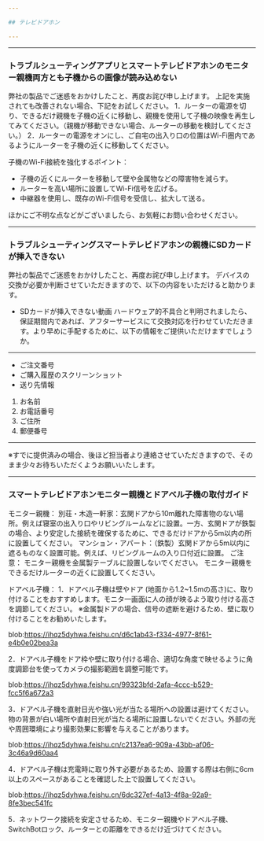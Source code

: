 ```yaml
---

## テレビドアホン

---
```


---
### トラブルシューティングアプリとスマートテレビドアホンのモニター親機両方とも子機からの画像が読み込めない

弊社の製品でご迷惑をおかけしたこと、再度お詫び申し上げます。
上記を実施されても改善されない場合、下記をお試しください。
1．ルーターの電源を切り、できるだけ親機を子機の近くに移動し、親機を使用して子機の映像を再生してみてください。（親機が移動できない場合、ルーターの移動を検討してください。）
2．ルーターの電源をオンにし、ご自宅の出入り口の位置はWi-Fi圏内であるようにルーターを子機の近くに移動してください。

子機のWi-Fi接続を強化するポイント：
- 子機の近くにルーターを移動して壁や金属物などの障害物を減らす。
- ルーターを高い場所に設置してWi-Fi信号を広げる。
- 中継器を使用し、既存のWi-Fi信号を受信し、拡大して送る。

ほかにご不明な点などがございましたら、お気軽にお問い合わせください。


---
### トラブルシューティングスマートテレビドアホンの親機にSDカードが挿入できない

弊社の製品でご迷惑をおかけしたこと、再度お詫び申し上げます。
デバイスの交換が必要か判断させていただきますので、以下の内容をいただけると助かります。
- SDカードが挿入できない動画
ハードウェア的不具合と判明されましたら、保証期間内であれば、アフターサービスにて交換対応を行わせていただきます。より早めに手配するために、以下の情報をご提供いただけますでしょうか。

---
- ご注文番号
- ご購入履歴のスクリーンショット
- 送り先情報
1. お名前
2. お電話番号
3. ご住所
4. 郵便番号

---

※すでに提供済みの場合、後ほど担当者より連絡させていただきますので、そのまま少々お待ちいただくようお願いいたします。



---
### スマートテレビドアホンモニター親機とドアベル子機の取付ガイド

モニター親機：
別荘・木造一軒家：玄関ドアから10m離れた障害物のない場所。例えば寝室の出入り口やリビングルームなどに設置。一方、玄関ドアが鉄製の場合、より安定した接続を確保するために、できるだけドアから5m以内の所に設置してください。
マンション・アパート：（鉄製）玄関ドアから5m以内に遮るものなく設置可能。例えば、リビングルームの入り口付近に設置。
ご注意：
モニター親機を金属製テーブルに設置しないでください。
モニター親機をできるだけルーターの近くに設置してください。



ドアベル子機：
1．ドアベル子機は壁やドア (地面から1.2~1.5mの高さ)に、取り付けることをおすすめします。モニタ一画面に人の顔が映るよう取り付ける高さを調節してください。
※金属製ドアの場合、信号の遮断を避けるため、壁に取り付けることをお勧めいたします。

blob:https://ihqz5dyhwa.feishu.cn/d6c1ab43-f334-4977-8f61-e4b0e02bea3a

2．ドアベル子機をドア枠や壁に取り付ける場合、適切な角度で映せるように角度調節台を使ってカメラの撮影範囲を調整可能です。

blob:https://ihqz5dyhwa.feishu.cn/99323bfd-2afa-4ccc-b529-fcc5f6a672a3

3．ドアベル子機を直射日光や強い光が当たる場所への設置は避けてください。物の背景が白い場所や直射日光が当たる場所に設置しないでください。外部の光や周囲環境により撮影効果に影響を与えることがあります。

blob:https://ihqz5dyhwa.feishu.cn/c2137ea6-909a-43bb-af06-3c46a9d60aa4

4．ドアベル子機は充電時に取り外す必要があるため、設置する際は右側に6cm以上のスペースがあることを確認した上で設置してください。

blob:https://ihqz5dyhwa.feishu.cn/6dc327ef-4a13-4f8a-92a9-8fe3bec541fc

5．ネットワーク接続を安定させるため、モニター親機やドアベル子機、SwitchBotロック、ルーターとの距離をできるだけ近づけてください。
